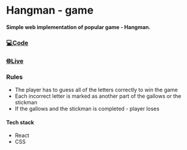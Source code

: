 # Hangman - game

#### Simple web implementation of popular game - Hangman. 

### [💻Code](https://github.com/wojtashy/Hangman-game.io/tree/master/src) 

### [🌐Live](https://wojtashy.github.io/Hangman-game.io/)

### Rules
  + The player has to guess all of the letters correctly to win the game
  + Each incorrect letter is marked as another part of the gallows or the stickman
  + If the gallows and the stickman is completed - player loses
  
#### Tech stack

+ React
+ CSS
